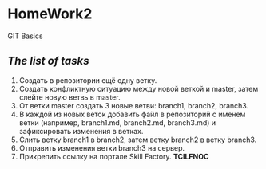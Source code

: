 # HomeWork2
GIT Basics

## *The list of tasks*

1. Создать в репозитории ещё одну ветку.
2. Создать конфликтную ситуацию между новой веткой и master, затем слейте новую ветвь в master.
3. От ветки master создать 3 новые ветви: branch1, branch2, branch3.
4. В каждой из новых веток добавить файл в репозиторий с именем ветки (например, branch1.md, branch2.md, branch3.md) и зафиксировать изменения в ветках.
5. Слить ветку branch1 в branch2, затем ветку branch2 в ветку branch3.
6. Отправить изменения ветки branch3 на сервер.
7. Прикрепить ссылку на портале Skill Factory.
**TCILFNOC**